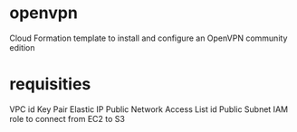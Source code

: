 # openvpn

Cloud Formation template to install and configure an OpenVPN community edition

# requisities

VPC id
Key Pair
Elastic IP
Public Network Access List id
Public Subnet
IAM role to connect from EC2 to S3

